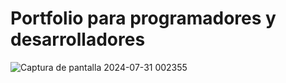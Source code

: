 # Portfolio para programadores y desarrolladores


![Captura de pantalla 2024-07-31 002355](https://github.com/user-attachments/assets/7e356da2-636c-4d30-9bf7-d20e71938cf8)
